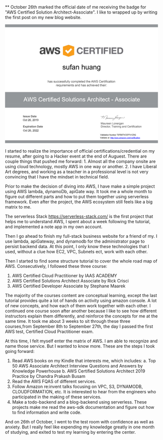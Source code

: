   ** October 26th marked the official date of me receiving the badge for "AWS Certified Solution Architect-Associate".
  I like to wrapped up by writing the first post on my new blog website.
  
  ![saa](../public/images/solution-architect-associate.png)
   
  I started to realize the importance of official certifications/credential on my resume, after going to a Hacker
  event at the end of Auguest. There are couple things that pushed me forward: 1. Almost all the company onsite are using
  cloud technology, mostly AWS in one way or another. 2. I have Liberal Art degrees, and working as a teacher in a professional
  level is not very convincing that I have the mindset in technical field. 
  
  Prior to make the decision of diving into AWS, I have make a simple project using AWS lambda, dynamoDb, apiGate way. It took 
  me a whole month to figure out different parts and how to put them together using serverless framework. Even after the project, 
  the AWS ecosystem still feels like a big matrix to me. 
  
  The serverless Stack https://serverless-stack.com/ is the first project that helps me to understand AWS, I spent about a week
  following the tutorial, and implemented a note app in my own account.
  
  Then I go ahead to finish my full-stack business website for a friend of my. I use lambda, apiGateway, and dynamodb for the 
  administrator page to persist backend data. At this point, I only know these technologies that I used, without a clue how EC2,
  VPC, Subnets ect, work with each other.
  
  Then I started to find some structure tutorial to cover the whole road map of AWS. Consecutively, I followed these three course:
  
  1. AWS Certified Cloud Practitioner by IAAS ACADEMY
  2. AWS Certified Solutions Architect Associate by Rick Crisci
  3. AWS Certified Developer Associate by Stephane Maarek
  
  The majority of the courses content are conceptual learning, except the last tutorial provides quite a lot of hands on activity 
  using amazon console. A lot of new concepts, and how each of them work together with each other. I continued one course soon
  after another because I like to see how different instructors explain them differently, and reinforce the concepts for me at 
  the same time. It took me about 3 weeks to sit through these three courses,from September 8th to September 27th, the day I 
  passed the first AWS test, Certified Cloud Practitioner exam. 
  
  At this time, I felt myself enter the matrix of AWS. I am able to recognize and name those service. But I wanted to know more.
  These are the steps I took going forward:
  
  1. Read AWS books on my Kindle that interests me, which includes:
     a. Top 50 AWS Associate Architect Interview Questions and Answers by Knowledge Powerhouse
     b. AWS Certified Solutions Architect 2019 Practice by Chandra Prakash Busam
  2. Read the AWS FQAS of different services.
  3. Follow Amazon re:invent talks focusing on VPC, S3, DYNAMODB, CLOUDFORMATION, etc. It is interested to hear from the engineers who
     participated in the making of these services.
  4. Make a todo-backend and a blog-backend using serverless. These projects make me read the aws-sdk documentation and figure out
     how to find information and write code. 
     
  And on 26th of October, I went to the test room with confidence as well as anxiety. But I really feel like expending my knowledge 
  greatly in one month of studying, and exited to test my learning by entering the center. 
